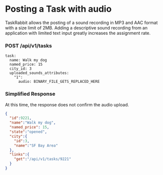 # Posting a Task with audio

TaskRabbit allows the posting of a sound recording in MP3 and AAC format with a size limit of 2MB.
Adding a descriptive sound recording from an application with limited text input greatly increases the assignment rate.


### POST /api/v1/tasks

```
task:
  name: Walk my dog
  named_price: 15
  city_id: 3
  uploaded_sounds_attributes:
    "1":
      audio: BINARY_FILE_GETS_REPLACED_HERE
```

### Simplified Response
At this time, the response does not confirm the audio upload.

```json
{
  "id":9221,
  "name":"Walk my dog",
  "named_price": 15,
  "state":"opened",
  "city":{
    "id":3,
    "name":"SF Bay Area"
  },
  "links":{
    "get":"/api/v1/tasks/9221"
  }
}
```